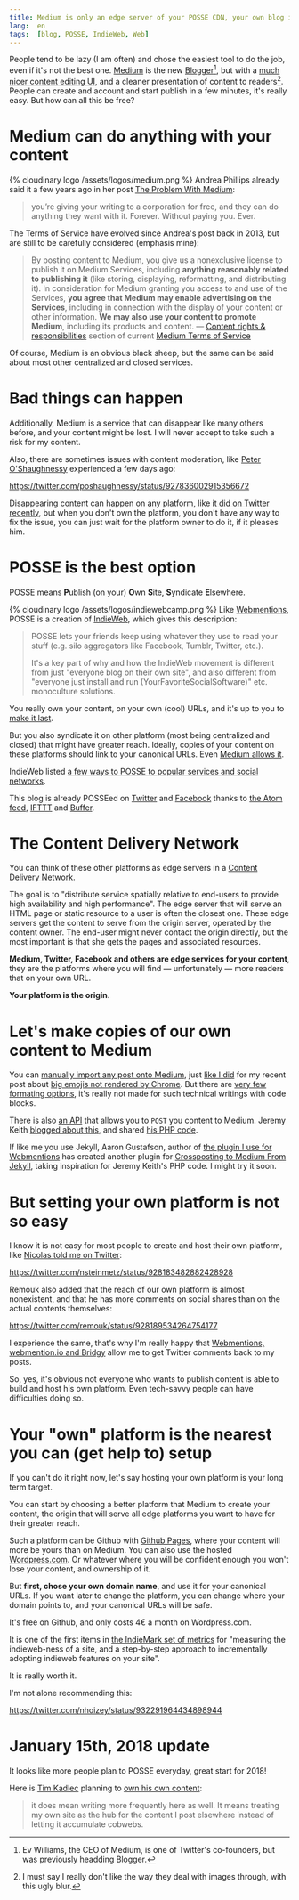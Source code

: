```yaml
---
title: Medium is only an edge server of your POSSE CDN, your own blog is the origin
lang:  en
tags:  [blog, POSSE, IndieWeb, Web]
---
```


People tend to be lazy (I am often) and chose the easiest tool to do the job, even if it's not the best one. [Medium](https://medium.com/) is the new [Blogger](https://www.blogger.com/)[^ev-williams], but with a [much nicer content editing UI](https://medium.com/@ev/writing-in-medium-df8eac9f4a5e), and a cleaner presentation of content to readers[^blur]. People can create and account and start publish in a few minutes, it's really easy. But how can all this be free?

[^ev-williams]: Ev Williams, the CEO of Medium, is one of Twitter's co-founders, but was previously headding Blogger.

[^blur]: I must say I really don't like the way they deal with images through, with this ugly blur.

# Medium can do anything with your content

{% cloudinary logo /assets/logos/medium.png %}
Andrea Phillips already said it a few years ago in her post [The Problem With Medium](https://medium.com/@andrhia/the-problem-with-medium-336300490cbb):

> you’re giving your writing to a corporation for free, and they can do anything they want with it. Forever. Without paying you. Ever.

The Terms of Service have evolved since Andrea's post back in 2013, but are still to be carefully considered (emphasis mine):

> By posting content to Medium, you give us a nonexclusive license to publish it on Medium Services, including **anything reasonably related to publishing it** (like storing, displaying, reformatting, and distributing it). In consideration for Medium granting you access to and use of the Services, **you agree that Medium may enable advertising on the Services**, including in connection with the display of your content or other information. **We may also use your content to promote Medium**, including its products and content. — [Content rights & responsibilities](https://medium.com/policy/medium-terms-of-service-9db0094a1e0f#8c81) section of current [Medium Terms of Service](https://medium.com/policy/medium-terms-of-service-9db0094a1e0f)

Of course, Medium is an obvious black sheep, but the same can be said about most other centralized and closed services.

# Bad things can happen

Additionally, Medium is a service that can disappear like many others before, and your content might be lost. I will never accept to take such a risk for my content.

Also, there are sometimes issues with content moderation, like [Peter O'Shaughnessy](https://twitter.com/poshaughnessy/) experienced a few days ago:

https://twitter.com/poshaughnessy/status/927836002915356672

Disappearing content can happen on any platform, like [it did on Twitter recently](https://gizmodo.com/search-for-bisexual-on-twitter-right-now-and-no-news-1820161061), but when you don't own the platform, you don't have any way to fix the issue, you can just wait for the platform owner to do it, if it pleases him.

# POSSE is the best option

POSSE means **P**ublish (on your) **O**wn **S**ite, **S**yndicate **E**lsewhere.

{% cloudinary logo /assets/logos/indiewebcamp.png %}
Like [Webmentions](/2017/07/so-long-disqus-hello-webmentions.html), POSSE is a creation of [IndieWeb](https://indieweb.org/), which gives this description:

> POSSE lets your friends keep using whatever they use to read your stuff (e.g. silo aggregators like Facebook, Tumblr, Twitter, etc.).
>
> It's a key part of why and how the IndieWeb movement is different from just "everyone blog on their own site", and also different from "everyone just install and run (YourFavoriteSocialSoftware)" etc. monoculture solutions.

You really own your content, on your own (cool) URLs, and it's up to you to [make it last](https://remysharp.com/2016/12/22/cool-uris-dont-change).

But you also syndicate it on other platform (most being centralized and closed) that might have greater reach. Ideally, copies of your content on these platforms should link to your canonical URLs. Even [Medium allows it](https://help.medium.com/hc/en-us/articles/217991468-SEO-and-duplicate-content).

IndieWeb listed [a few ways to POSSE to popular services and social networks](https://indieweb.org/POSSE#How_To_Implement).

This blog is already POSSEed on [Twitter](https://twitter.com/nhoizey) and [Facebook](https://www.facebook.com/nhoizey) thanks to [the Atom feed](https://nicolas-hoizey.com/atom.xml), [IFTTT](https://ifttt.com/) and [Buffer](https://buffer.com/).

# The Content Delivery Network

You can think of these other platforms as edge servers in a [Content Delivery Network](https://en.wikipedia.org/wiki/Content_delivery_network).

The goal is to "distribute service spatially relative to end-users to provide high availability and high performance". The edge server that will serve an HTML page or static resource to a user is often the closest one. These edge servers get the content to serve from the origin server, operated by the content owner. The end-user might never contact the origin directly, but the most important is that she gets the pages and associated resources.

**Medium, Twitter, Facebook and others are edge services for your content**, they are the platforms where you will find — unfortunately — more readers that on your own URL.

**Your platform is the origin**.

# Let's make copies of our own content to Medium

You can [manually import any post onto Medium](https://help.medium.com/hc/en-us/articles/214550207-Import-post), just [like I did](https://medium.com/@nhoizey/chrome-fails-showing-big-emojis-8b274d98f17b) for my recent post about [big emojis not rendered by Chrome](/2017/10/chrome-fails-showing-big-emojis.html). But there are [very few formating options](https://help.medium.com/hc/en-us/sections/115001484747-Editing-formatting), it's really not made for such technical writings with code blocks.

There is also [an API](https://github.com/Medium/medium-api-docs) that allows you to `POST` you content to Medium. Jeremy Keith [blogged about this](https://adactio.com/journal/9694), and shared [his PHP code](https://gist.github.com/adactio/c174a4a68498e30babfd).

If like me you use Jekyll, Aaron Gustafson, author of [the plugin I use for Webmentions](/2017/07/so-long-disqus-hello-webmentions.html) has created another plugin for [Crossposting to Medium From Jekyll](https://www.aaron-gustafson.com/notebook/crossposting-to-medium-from-jekyll/), taking inspiration for Jeremy Keith's PHP code. I might try it soon.

# But setting your own platform is not so easy

I know it is not easy for most people to create and host their own platform, like [Nicolas told me on Twitter](https://twitter.com/nsteinmetz/status/928183482882428928):

https://twitter.com/nsteinmetz/status/928183482882428928

Remouk also added that the reach of our own platform is almost nonexistent, and that he has more comments on social shares than on the actual contents themselves:

https://twitter.com/remouk/status/928189534264754177

I experience the same, that's why I'm really happy that [Webmentions, webmention.io and Bridgy](/2017/07/so-long-disqus-hello-webmentions.html) allow me to get Twitter comments back to my posts.

So, yes, it's obvious not everyone who wants to publish content is able to build and host his own platform. Even tech-savvy people can have difficulties doing so.

# Your "own" platform is the nearest you can (get help to) setup

If you can't do it right now, let's say hosting your own platform is your long term target.

You can start by choosing a better platform that Medium to create your content, the origin that will serve all edge platforms you want to have for their greater reach.

Such a platform can be Github with [Github Pages](https://pages.github.com/), where your content will more be yours than on Medium. You can also use the hosted [Wordpress.com](https://en.wordpress.com/). Or whatever where you will be confident enough you won't lose your content, and ownership of it.

But **first, chose your own domain name**, and use it for your canonical URLs. If you want later to change the platform, you can change where your domain points to, and your canonical URLs will be safe.

It's free on Github, and only costs 4€ a month on Wordpress.com.

It is one of the first items in [the IndieMark set of metrics](https://indieweb.org/IndieMark) for "measuring the indieweb-ness of a site, and a step-by-step approach to incrementally adopting indieweb features on your site".

It is really worth it.

I'm not alone recommending this:

https://twitter.com/nhoizey/status/932291964434898944

# January 15th, 2018 update

It looks like more people plan to POSSE everyday, great start for 2018!

Here is [Tim Kadlec](https://twitter.com/tkadlec/status/949340118489460739) planning to [own his own content](https://timkadlec.com/2018/01/owning-my-own-content/):

> it does mean writing more frequently here as well. It means treating my own site as the hub for the content I post elsewhere instead of letting it accumulate cobwebs.
